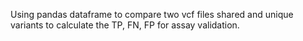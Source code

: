 Using pandas dataframe to compare two vcf files shared and unique variants to calculate the TP, FN, FP for assay validation.
